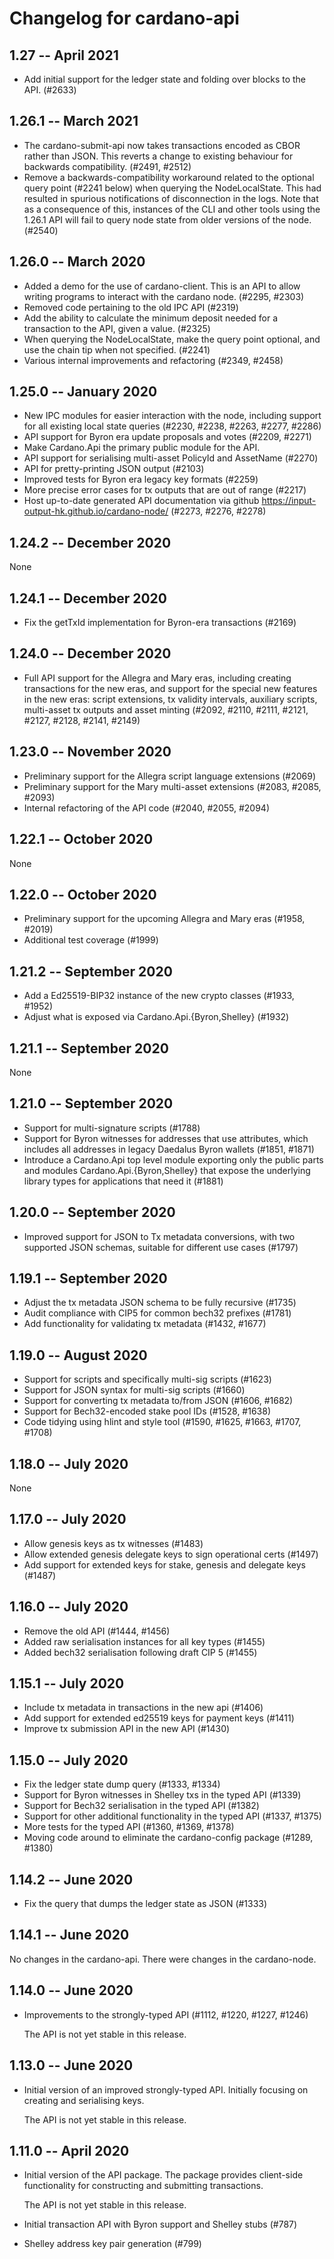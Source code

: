 # Changelog for cardano-api

## 1.27 -- April 2021

- Add initial support for the ledger state and folding over blocks to the API.
  (#2633)

## 1.26.1 -- March 2021

- The cardano-submit-api now takes transactions encoded as CBOR rather than
  JSON. This reverts a change to existing behaviour for backwards compatibility.
  (#2491, #2512)
- Remove a backwards-compatibility workaround related to the optional query
  point (#2241 below) when querying the NodeLocalState. This had resulted in
  spurious notifications of disconnection in the logs. Note that as a
  consequence of this, instances of the CLI and other tools using the 1.26.1 API
  will fail to query node state from older versions of the node. (#2540)

## 1.26.0 -- March 2020
- Added a demo for the use of cardano-client. This is an API to allow writing
  programs to interact with the cardano node. (#2295, #2303)
- Removed code pertaining to the old IPC API (#2319)
- Add the ability to calculate the minimum deposit needed for a transaction to
  the API, given a value. (#2325)
- When querying the NodeLocalState, make the query point optional, and use the
  chain tip when not specified. (#2241)
- Various internal improvements and refactoring (#2349, #2458)

## 1.25.0 -- January 2020
- New IPC modules for easier interaction with the node, including support for
  all existing local state queries (#2230, #2238, #2263, #2277, #2286)
- API support for Byron era update proposals and votes (#2209, #2271)
- Make Cardano.Api the primary public module for the API.
- API support for serialising multi-asset PolicyId and AssetName (#2270)
- API for pretty-printing JSON output (#2103)
- Improved tests for Byron era legacy key formats (#2259)
- More precise error cases for tx outputs that are out of range (#2217)
- Host up-to-date generated API documentation via github
  https://input-output-hk.github.io/cardano-node/ (#2273, #2276, #2278)

## 1.24.2 -- December 2020

None

## 1.24.1 -- December 2020

- Fix the getTxId implementation for Byron-era transactions (#2169)

## 1.24.0 -- December 2020

- Full API support for the Allegra and Mary eras, including creating
  transactions for the new eras, and support for the special new features in
  the new eras: script extensions, tx validity intervals, auxiliary scripts,
  multi-asset tx outputs and asset minting (#2092, #2110, #2111, #2121, #2127,
  #2128, #2141, #2149)


## 1.23.0 -- November 2020

- Preliminary support for the Allegra script language extensions (#2069)
- Preliminary support for the Mary multi-asset extensions (#2083, #2085, #2093)
- Internal refactoring of the API code (#2040, #2055, #2094)

## 1.22.1 -- October 2020

None

## 1.22.0 -- October 2020

- Preliminary support for the upcoming Allegra and Mary eras (#1958, #2019)
- Additional test coverage (#1999)

## 1.21.2 -- September 2020

- Add a Ed25519-BIP32 instance of the new crypto classes (#1933, #1952)
- Adjust what is exposed via Cardano.Api.{Byron,Shelley} (#1932)

## 1.21.1 -- September 2020

None

## 1.21.0 -- September 2020
- Support for multi-signature scripts (#1788)
- Support for Byron witnesses for addresses that use attributes, which includes
  all addresses in legacy Daedalus Byron wallets (#1851, #1871)
- Introduce a Cardano.Api top level module exporting only the public parts
  and modules Cardano.Api.{Byron,Shelley} that expose the underlying library
  types for applications that need it (#1881)

## 1.20.0 -- September 2020

- Improved support for JSON to Tx metadata conversions, with two supported
  JSON schemas, suitable for different use cases (#1797)

## 1.19.1 -- September 2020

- Adjust the tx metadata JSON schema to be fully recursive (#1735)
- Audit compliance with CIP5 for common bech32 prefixes (#1781)
- Add functionality for validating tx metadata (#1432, #1677)

## 1.19.0 -- August 2020

- Support for scripts and specifically multi-sig scripts (#1623)
- Support for JSON syntax for multi-sig scripts (#1660)
- Support for converting tx metadata to/from JSON (#1606, #1682)
- Support for Bech32-encoded stake pool IDs (#1528, #1638)
- Code tidying using hlint and style tool (#1590, #1625, #1663, #1707, #1708)

## 1.18.0 -- July 2020

None

## 1.17.0 -- July 2020

- Allow genesis keys as tx witnesses (#1483)
- Allow extended genesis delegate keys to sign operational certs (#1497)
- Add support for extended keys for stake, genesis and delegate keys (#1487)

## 1.16.0 -- July 2020

- Remove the old API (#1444, #1456)
- Added raw serialisation instances for all key types (#1455)
- Added bech32 serialisation following draft CIP 5 (#1455)

## 1.15.1 -- July 2020

- Include tx metadata in transactions in the new api (#1406)
- Add support for extended ed25519 keys for payment keys (#1411)
- Improve tx submission API in the new API (#1430)

## 1.15.0 -- July 2020

- Fix the ledger state dump query (#1333, #1334)
- Support for Byron witnesses in Shelley txs in the typed API (#1339)
- Support for Bech32 serialisation in the typed API (#1382)
- Support for other additional functionality in the typed API (#1337, #1375)
- More tests for the typed API (#1360, #1369, #1378)
- Moving code around to eliminate the cardano-config package (#1289, #1380)

## 1.14.2 -- June 2020

- Fix the query that dumps the ledger state as JSON (#1333)

## 1.14.1 -- June 2020

No changes in the cardano-api. There were changes in the cardano-node.

## 1.14.0 -- June 2020

- Improvements to the strongly-typed API (#1112, #1220, #1227, #1246)

  The API is not yet stable in this release.

## 1.13.0 -- June 2020

- Initial version of an improved strongly-typed API.
  Initially focusing on creating and serialising keys.

  The API is not yet stable in this release.

## 1.11.0 -- April 2020

- Initial version of the API package. The package provides client-side
  functionality for constructing and submitting transactions.

  The API is not yet stable in this release.

- Initial transaction API with Byron support and Shelley stubs (#787)
- Shelley address key pair generation (#799)
